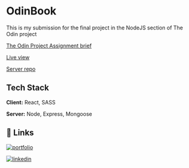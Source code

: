 
# OdinBook

This is my submission for the final project in the NodeJS section of The Odin project

[The Odin Project Assignment brief](https://www.theodinproject.com/paths/full-stack-javascript/courses/nodejs/lessons/odin-book)

[Live view](https://jakerich1.github.io/odinbook/#/)

[Server repo](https://github.com/jakerich1/odinbook-back)


## Tech Stack

**Client:** React, SASS

**Server:** Node, Express, Mongoose


## 🔗 Links
[![portfolio](https://img.shields.io/badge/my_portfolio-000?style=for-the-badge&logo=ko-fi&logoColor=white)](https://jakerich1.github.io/portfolio)

[![linkedin](https://img.shields.io/badge/linkedin-0A66C2?style=for-the-badge&logo=linkedin&logoColor=white)](https://uk.linkedin.com/in/jacob-riches)
